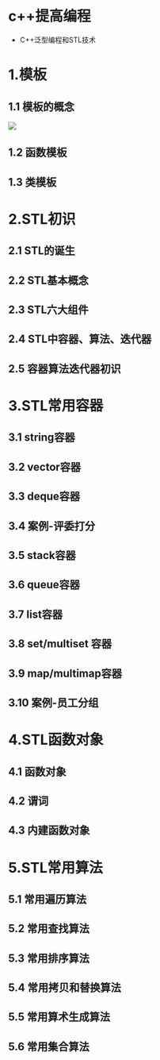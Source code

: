 # c++提高编程

- C++泛型编程和STL技术

# 1.模板

## 1.1 模板的概念

![](https://i.imgur.com/0LSfF5W.png)

## 1.2 函数模板

## 1.3 类模板

# 2.STL初识

## 2.1 STL的诞生

## 2.2 STL基本概念

## 2.3 STL六大组件

## 2.4 STL中容器、算法、迭代器

## 2.5 容器算法迭代器初识

# 3.STL常用容器

## 3.1 string容器

## 3.2 vector容器

## 3.3 deque容器

## 3.4 案例-评委打分

## 3.5 stack容器

## 3.6 queue容器

## 3.7 list容器

## 3.8 set/multiset 容器

## 3.9 map/multimap容器

## 3.10 案例-员工分组

# 4.STL函数对象

## 4.1 函数对象

## 4.2 谓词

## 4.3 内建函数对象

# 5.STL常用算法

## 5.1 常用遍历算法

## 5.2 常用查找算法

## 5.3 常用排序算法

## 5.4 常用拷贝和替换算法

## 5.5 常用算术生成算法

## 5.6 常用集合算法





